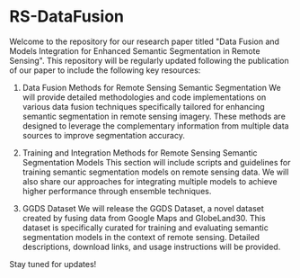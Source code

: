 # RS-DataFusion

Welcome to the repository for our research paper titled "Data Fusion and Models Integration for Enhanced Semantic Segmentation in Remote Sensing". This repository will be regularly updated following the publication of our paper to include the following key resources:

1. Data Fusion Methods for Remote Sensing Semantic Segmentation
We will provide detailed methodologies and code implementations on various data fusion techniques specifically tailored for enhancing semantic segmentation in remote sensing imagery. These methods are designed to leverage the complementary information from multiple data sources to improve segmentation accuracy.

2. Training and Integration Methods for Remote Sensing Semantic Segmentation Models
This section will include scripts and guidelines for training semantic segmentation models on remote sensing data. We will also share our approaches for integrating multiple models to achieve higher performance through ensemble techniques.

3. GGDS Dataset
We will release the GGDS Dataset, a novel dataset created by fusing data from Google Maps and GlobeLand30. This dataset is specifically curated for training and evaluating semantic segmentation models in the context of remote sensing. Detailed descriptions, download links, and usage instructions will be provided.

Stay tuned for updates!
